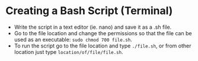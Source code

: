 # Creating a Bash Script (Terminal)

* Write the script in a text editor (ie. nano) and save it as a .sh file.
* Go to the file location and change the permissions so that the file can be used as an executable: `sudo chmod 700 file.sh`.
* To run the script go to the file location and type `./file.sh`, or from other location just type `location/of/file/file.sh`.